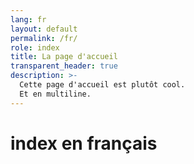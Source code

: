 ```yaml
---
lang: fr
layout: default
permalink: /fr/
role: index
title: La page d'accueil
transparent_header: true
description: >-
  Cette page d'accueil est plutôt cool.
  Et en multiline.
---
```


# index en français
